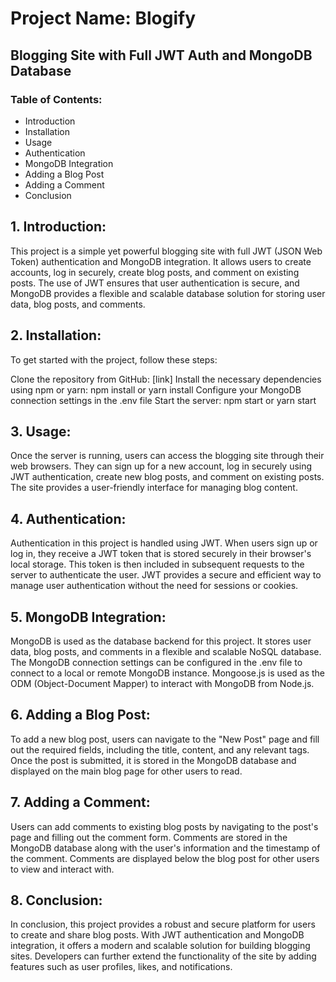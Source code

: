 # Project Name: Blogify
## Blogging Site with Full JWT Auth and MongoDB Database

### Table of Contents:

- Introduction
- Installation
- Usage
- Authentication
- MongoDB Integration
- Adding a Blog Post
- Adding a Comment
- Conclusion

## 1. Introduction:
This project is a simple yet powerful blogging site with full JWT (JSON Web Token) authentication and MongoDB integration. It allows users to create accounts, log in securely, create blog posts, and comment on existing posts. The use of JWT ensures that user authentication is secure, and MongoDB provides a flexible and scalable database solution for storing user data, blog posts, and comments.

## 2. Installation:
To get started with the project, follow these steps:

Clone the repository from GitHub: [link]
Install the necessary dependencies using npm or yarn: npm install or yarn install
Configure your MongoDB connection settings in the .env file
Start the server: npm start or yarn start
## 3. Usage:
Once the server is running, users can access the blogging site through their web browsers. They can sign up for a new account, log in securely using JWT authentication, create new blog posts, and comment on existing posts. The site provides a user-friendly interface for managing blog content.

## 4. Authentication:
Authentication in this project is handled using JWT. When users sign up or log in, they receive a JWT token that is stored securely in their browser's local storage. This token is then included in subsequent requests to the server to authenticate the user. JWT provides a secure and efficient way to manage user authentication without the need for sessions or cookies.

## 5. MongoDB Integration:
MongoDB is used as the database backend for this project. It stores user data, blog posts, and comments in a flexible and scalable NoSQL database. The MongoDB connection settings can be configured in the .env file to connect to a local or remote MongoDB instance. Mongoose.js is used as the ODM (Object-Document Mapper) to interact with MongoDB from Node.js.

## 6. Adding a Blog Post:
To add a new blog post, users can navigate to the "New Post" page and fill out the required fields, including the title, content, and any relevant tags. Once the post is submitted, it is stored in the MongoDB database and displayed on the main blog page for other users to read.

## 7. Adding a Comment:
Users can add comments to existing blog posts by navigating to the post's page and filling out the comment form. Comments are stored in the MongoDB database along with the user's information and the timestamp of the comment. Comments are displayed below the blog post for other users to view and interact with.

## 8. Conclusion:
In conclusion, this project provides a robust and secure platform for users to create and share blog posts. With JWT authentication and MongoDB integration, it offers a modern and scalable solution for building blogging sites. Developers can further extend the functionality of the site by adding features such as user profiles, likes, and notifications.
